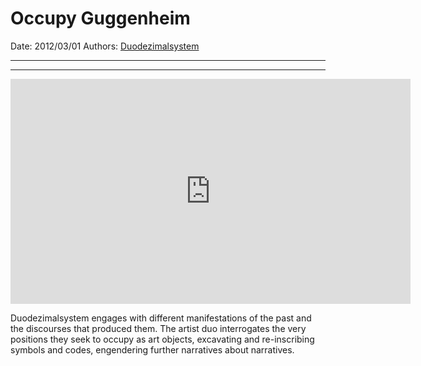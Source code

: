 # Occupy Guggenheim

Date: 2012/03/01
Authors: [Duodezimalsystem](http://duodezimal.me)

---
---

<iframe src="http://player.vimeo.com/video/38159753" width="640" height="360" frameborder="0" webkitAllowFullScreen mozallowfullscreen allowFullScreen></iframe>

Duodezimalsystem engages with different manifestations of the past and the discourses that produced them. The artist duo interrogates the very positions they seek to occupy as art objects, excavating and re-inscribing symbols and codes, engendering further narratives about narratives.
